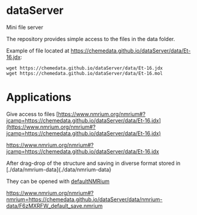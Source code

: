 # dataServer
Mini file server

The repository provides simple access to the files in the data folder.

Example of file located at https://chemedata.github.io/dataServer/data/Et-16.jdx:
```
wget https://chemedata.github.io/dataServer/data/Et-16.jdx
wget https://chemedata.github.io/dataServer/data/Et-16.mol
```

# Applications

Give access to files [https://www.nmrium.org/nmrium#?jcamp=https://chemedata.github.io/dataServer/data/Et-16.jdx](https://www.nmrium.org/nmrium#?jcamp=https://chemedata.github.io/dataServer/data/Et-16.jdx)

https://www.nmrium.org/nmrium#?jcamp=https://chemedata.github.io/dataServer/data/Et-16.jdx

After drag-drop of the structure and saving in diverse format stored in [./data/nmrium-data]{./data/nmrium-data}

They can be opened with [defaultNMRium](https://www.nmrium.org/nmrium#?https://github.com/CHEMeDATA/dataServer/blob/main/data/nmrium-data/F6zMXRFW_default_save.nmrium)


https://www.nmrium.org/nmrium#?nmrium=https://chemedata.github.io/dataServer/data/nmrium-data/F6zMXRFW_default_save.nmrium